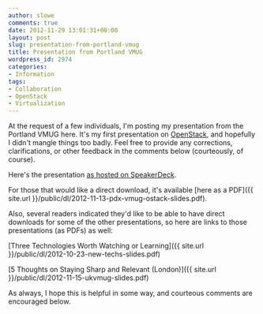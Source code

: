 ```yaml
---
author: slowe
comments: true
date: 2012-11-29 13:01:31+00:00
layout: post
slug: presentation-from-portland-vmug
title: Presentation from Portland VMUG
wordpress_id: 2974
categories:
- Information
tags:
- Collaboration
- OpenStack
- Virtualization
---
```


At the request of a few individuals, I'm posting my presentation from the Portland VMUG here. It's my first presentation on [OpenStack](http://www.openstack.org/), and hopefully I didn't mangle things too badly. Feel free to provide any corrections, clarifications, or other feedback in the comments below (courteously, of course).

Here's the presentation [as hosted on SpeakerDeck](https://speakerdeck.com/slowe/understanding-openstack).

For those that would like a direct download, it's available [here as a PDF]({{ site.url }}/public/dl/2012-11-13-pdx-vmug-ostack-slides.pdf).

Also, several readers indicated they'd like to be able to have direct downloads for some of the other presentations, so here are links to those presentations (as PDFs) as well:

[Three Technologies Worth Watching or Learning]({{ site.url }}/public/dl/2012-10-23-new-techs-slides.pdf)  

[5 Thoughts on Staying Sharp and Relevant (London)]({{ site.url }}/public/dl/2012-11-15-ukvmug-slides.pdf)

As always, I hope this is helpful in some way, and courteous comments are encouraged below.

